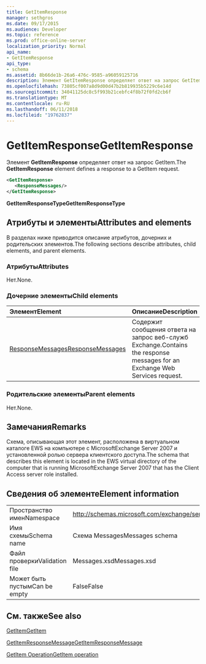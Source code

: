```yaml
---
title: GetItemResponse
manager: sethgros
ms.date: 09/17/2015
ms.audience: Developer
ms.topic: reference
ms.prod: office-online-server
localization_priority: Normal
api_name:
- GetItemResponse
api_type:
- schema
ms.assetid: 8b66de1b-26a6-476c-9585-a96059125716
description: Элемент GetItemResponse определяет ответ на запрос GetItem.
ms.openlocfilehash: 73805cf007a8d9d00d47b2b819935b5229c6e14d
ms.sourcegitcommit: 34041125dc8c5f993b21cebfc4f8b72f0fd2cb6f
ms.translationtype: MT
ms.contentlocale: ru-RU
ms.lasthandoff: 06/11/2018
ms.locfileid: "19762837"
---
```

# <a name="getitemresponse"></a><span data-ttu-id="5be8c-103">GetItemResponse</span><span class="sxs-lookup"><span data-stu-id="5be8c-103">GetItemResponse</span></span>

<span data-ttu-id="5be8c-104">Элемент **GetItemResponse** определяет ответ на запрос GetItem.</span><span class="sxs-lookup"><span data-stu-id="5be8c-104">The **GetItemResponse** element defines a response to a GetItem request.</span></span> 
  
```xml
<GetItemResponse>
   <ResponseMessages/>
</GetItemResponse>
```

 <span data-ttu-id="5be8c-105">**GetItemResponseType**</span><span class="sxs-lookup"><span data-stu-id="5be8c-105">**GetItemResponseType**</span></span>
## <a name="attributes-and-elements"></a><span data-ttu-id="5be8c-106">Атрибуты и элементы</span><span class="sxs-lookup"><span data-stu-id="5be8c-106">Attributes and elements</span></span>

<span data-ttu-id="5be8c-107">В разделах ниже приводится описание атрибутов, дочерних и родительских элементов.</span><span class="sxs-lookup"><span data-stu-id="5be8c-107">The following sections describe attributes, child elements, and parent elements.</span></span>
  
### <a name="attributes"></a><span data-ttu-id="5be8c-108">Атрибуты</span><span class="sxs-lookup"><span data-stu-id="5be8c-108">Attributes</span></span>

<span data-ttu-id="5be8c-109">Нет.</span><span class="sxs-lookup"><span data-stu-id="5be8c-109">None.</span></span>
  
### <a name="child-elements"></a><span data-ttu-id="5be8c-110">Дочерние элементы</span><span class="sxs-lookup"><span data-stu-id="5be8c-110">Child elements</span></span>

|<span data-ttu-id="5be8c-111">**Элемент**</span><span class="sxs-lookup"><span data-stu-id="5be8c-111">**Element**</span></span>|<span data-ttu-id="5be8c-112">**Описание**</span><span class="sxs-lookup"><span data-stu-id="5be8c-112">**Description**</span></span>|
|:-----|:-----|
|[<span data-ttu-id="5be8c-113">ResponseMessages</span><span class="sxs-lookup"><span data-stu-id="5be8c-113">ResponseMessages</span></span>](responsemessages.md) <br/> |<span data-ttu-id="5be8c-114">Содержит сообщения ответа на запрос веб-служб Exchange.</span><span class="sxs-lookup"><span data-stu-id="5be8c-114">Contains the response messages for an Exchange Web Services request.</span></span>  <br/> |
   
### <a name="parent-elements"></a><span data-ttu-id="5be8c-115">Родительские элементы</span><span class="sxs-lookup"><span data-stu-id="5be8c-115">Parent elements</span></span>

<span data-ttu-id="5be8c-116">Нет.</span><span class="sxs-lookup"><span data-stu-id="5be8c-116">None.</span></span>
  
## <a name="remarks"></a><span data-ttu-id="5be8c-117">Замечания</span><span class="sxs-lookup"><span data-stu-id="5be8c-117">Remarks</span></span>

<span data-ttu-id="5be8c-118">Схема, описывающая этот элемент, расположена в виртуальном каталоге EWS на компьютере с MicrosoftExchange Server 2007 и установленной ролью сервера клиентского доступа.</span><span class="sxs-lookup"><span data-stu-id="5be8c-118">The schema that describes this element is located in the EWS virtual directory of the computer that is running MicrosoftExchange Server 2007 that has the Client Access server role installed.</span></span>
  
## <a name="element-information"></a><span data-ttu-id="5be8c-119">Сведения об элементе</span><span class="sxs-lookup"><span data-stu-id="5be8c-119">Element information</span></span>

|||
|:-----|:-----|
|<span data-ttu-id="5be8c-120">Пространство имен</span><span class="sxs-lookup"><span data-stu-id="5be8c-120">Namespace</span></span>  <br/> |http://schemas.microsoft.com/exchange/services/2006/messages  <br/> |
|<span data-ttu-id="5be8c-121">Имя схемы</span><span class="sxs-lookup"><span data-stu-id="5be8c-121">Schema name</span></span>  <br/> |<span data-ttu-id="5be8c-122">Схема Messages</span><span class="sxs-lookup"><span data-stu-id="5be8c-122">Messages schema</span></span>  <br/> |
|<span data-ttu-id="5be8c-123">Файл проверки</span><span class="sxs-lookup"><span data-stu-id="5be8c-123">Validation file</span></span>  <br/> |<span data-ttu-id="5be8c-124">Messages.xsd</span><span class="sxs-lookup"><span data-stu-id="5be8c-124">Messages.xsd</span></span>  <br/> |
|<span data-ttu-id="5be8c-125">Может быть пустым</span><span class="sxs-lookup"><span data-stu-id="5be8c-125">Can be empty</span></span>  <br/> |<span data-ttu-id="5be8c-126">False</span><span class="sxs-lookup"><span data-stu-id="5be8c-126">False</span></span>  <br/> |
   
## <a name="see-also"></a><span data-ttu-id="5be8c-127">См. также</span><span class="sxs-lookup"><span data-stu-id="5be8c-127">See also</span></span>



[<span data-ttu-id="5be8c-128">GetItem</span><span class="sxs-lookup"><span data-stu-id="5be8c-128">GetItem</span></span>](getitem.md)
  
[<span data-ttu-id="5be8c-129">GetItemResponseMessage</span><span class="sxs-lookup"><span data-stu-id="5be8c-129">GetItemResponseMessage</span></span>](getitemresponsemessage.md)
  
[<span data-ttu-id="5be8c-130">GetItem Operation</span><span class="sxs-lookup"><span data-stu-id="5be8c-130">GetItem operation</span></span>](getitem-operation.md)

